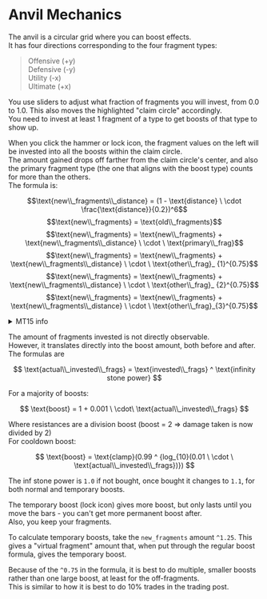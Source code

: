 # Anvil Mechanics

The anvil is a circular grid where you can boost effects.<br>
It has four directions corresponding to the four fragment types:
> Offensive (+y)<br>
> Defensive (-y)<br>
> Utility (-x)<br>
> Ultimate (+x)

You use sliders to adjust what fraction of fragments you will invest, from 0.0 to 1.0. This also moves the highlighted "claim circle" accordingly.<br>
You need to invest at least 1 fragment of a type to get boosts of that type to show up.

When you click the hammer or lock icon, the fragment values on the left will be invested into all the boosts within the claim circle.<br>
The amount gained drops off farther from the claim circle's center, and also the primary fragment type (the one that aligns with the boost type) counts for more than the others.<br>
The formula is:

$$\text{new\\_fragments\\_distance} = (1 - \text{distance} \ \cdot \frac{\text{distance}}{0.2})^6$$
$$\text{new\\_fragments} = \text{old\\_fragments}$$
$$\text{new\\_fragments} = \text{new\\_fragments} + \text{new\\_fragments\\_distance} \ \cdot \ \text{primary\\_frag}$$
$$\text{new\\_fragments} = \text{new\\_fragments} + \text{new\\_fragments\\_distance} \ \cdot \ \text{other\\_frag}_ {1}^{0.75}$$
$$\text{new\\_fragments} = \text{new\\_fragments} + \text{new\\_fragments\\_distance} \ \cdot \ \text{other\\_frag}_ {2}^{0.75}$$
$$\text{new\\_fragments} = \text{new\\_fragments} + \text{new\\_fragments\\_distance} \ \cdot \ \text{other\\_frag}_{3}^{0.75}$$



<details>
  <summary>
    MT15 info
  </summary>
  The perk changes the `^0.75` to `^0.8` in the equation above.<br>
  It also changes the divisor (and the max range) for the distance to 0.25
</details>

The amount of fragments invested is not directly observable.<br>
However, it translates directly into the boost amount, both before and after.<br>
The formulas are

$$
\text{actual\\_invested\\_frags} = \text{invested\\_frags} ^ \text{infinity stone power}
$$

For a majority of boosts:

$$
\text{boost} = 1 + 0.001 \ \cdot\ \text{actual\\_invested\\_frags}
$$

Where resistances are a division boost (boost = 2 => damage taken is now divided by 2)<br>
For cooldown boost:

$$
\text{boost} = \text{clamp}(0.99 ^ {log_{10}(0.01 \ \cdot \ \text{actual\\_invested\\_frags})})
$$
 
The inf stone power is `1.0` if not bought, once bought it changes to `1.1`, for both normal and temporary boosts.

The temporary boost (lock icon) gives more boost, but only lasts until you move the bars - you can't get more permanent boost after.<br>
Also, you keep your fragments.

To calculate temporary boosts, take the `new_fragments` amount `^1.25`. This gives a "virtual fragment" amount that, when put through the regular boost formula, gives the temporary boost.

Because of the `^0.75` in the formula, it is best to do multiple, smaller boosts rather than one large boost, at least for the off-fragments.<br>
This is similar to how it is best to do 10% trades in the trading post.
